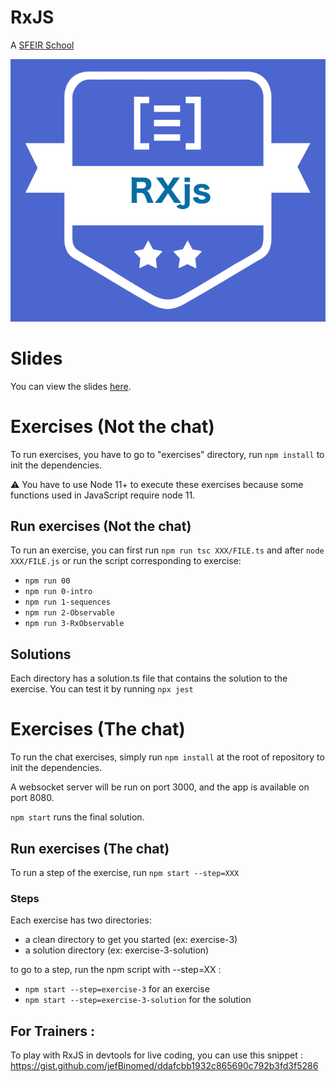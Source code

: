 # RxJS

A [SFEIR School](https://www.sfeir.com/formation/school/)

![logo](./docs/assets/images/rxjs-school.png)

# Slides

You can view the slides [here](https://sfeir-open-source.github.io/sfeir-school-rxjs/).

# Exercises (Not the chat)

To run exercises, you have to go to "exercises" directory, run `npm install` to init the dependencies.

⚠️ You have to use Node 11+ to execute these exercises because some functions used in JavaScript require node 11.

## Run exercises (Not the chat)

To run an exercise, you can first run `npm run tsc XXX/FILE.ts` and after `node XXX/FILE.js` or run the script corresponding to exercise:

- `npm run 00`
- `npm run 0-intro`
- `npm run 1-sequences`
- `npm run 2-Observable`
- `npm run 3-RxObservable`

## Solutions

Each directory has a solution.ts file that contains the solution to the exercise. You can test it by running `npx jest`

# Exercises (The chat)

To run the chat exercises, simply run `npm install` at the root of repository to init the dependencies.

A websocket server will be run on port 3000, and the app is available on port 8080.

`npm start` runs the final solution.

## Run exercises (The chat)

To run a step of the exercise, run `npm start --step=XXX`

### Steps

Each exercise has two directories:

- a clean directory to get you started (ex: exercise-3)
- a solution directory (ex: exercise-3-solution)

to go to a step, run the npm script with --step=XX :

- `npm start --step=exercise-3` for an exercise
- `npm start --step=exercise-3-solution` for the solution

## For Trainers :

To play with RxJS in devtools for live coding, you can use this snippet :
https://gist.github.com/jefBinomed/ddafcbb1932c865690c792b3fd3f5286

